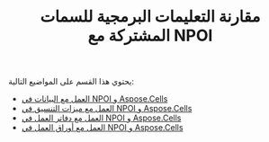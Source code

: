 ﻿---
title: مقارنة التعليمات البرمجية للسمات المشتركة مع NPOI
type: docs
weight: 10
url: /ar/net/code-comparison-for-common-features-with-npoi/
---
يحتوي هذا القسم على المواضيع التالية:

- [العمل مع البيانات في NPOI و Aspose.Cells](/cells/ar/net/working-with-data-in-npoi-and-aspose-cells/)
- [العمل مع ميزات التنسيق في NPOI و Aspose.Cells](/cells/ar/net/working-with-formatting-features-in-npoi-and-aspose-cells/)
- [العمل مع دفاتر العمل في NPOI و Aspose.Cells](/cells/ar/net/working-with-workbooks-in-npoi-and-aspose-cells/)
- [العمل مع أوراق العمل في NPOI و Aspose.Cells](/cells/ar/net/working-with-worksheets-in-npoi-and-aspose-cells/)
